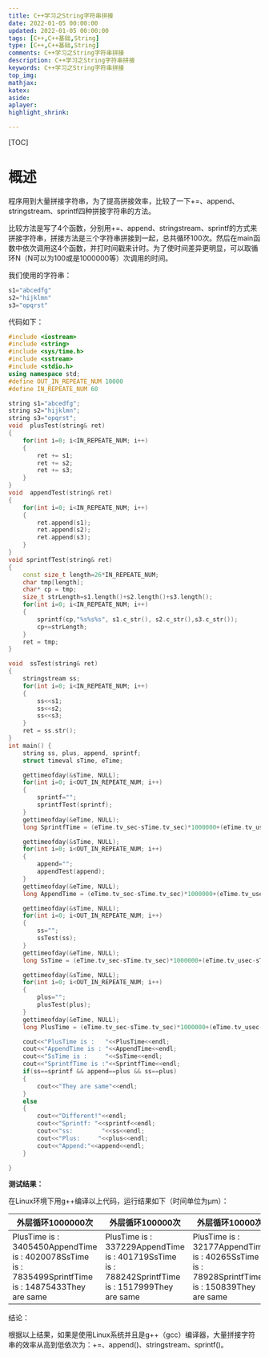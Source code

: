 ```yaml
---
title: C++学习之String字符串拼接
date: 2022-01-05 00:00:00
updated: 2022-01-05 00:00:00
tags: [C++,C++基础,String]
type: [C++,C++基础,String]
comments: C++学习之String字符串拼接
description: C++学习之String字符串拼接
keywords: C++学习之String字符串拼接
top_img:
mathjax:
katex:
aside:
aplayer:
highlight_shrink:

---
```


[TOC]

# 概述

程序用到大量拼接字符串，为了提高拼接效率，比较了一下+=、append、stringstream、sprintf四种拼接字符串的方法。

比较方法是写了4个函数，分别用+=、append、stringstream、sprintf的方式来拼接字符串，拼接方法是三个字符串拼接到一起，总共循环100次。然后在main函数中依次调用这4个函数，并打时间戳来计时。为了使时间差异更明显，可以取循环N（N可以为100或是1000000等）次调用的时间。

我们使用的字符串：

```c++
s1="abcedfg"
s2="hijklmn"
s3="opqrst"
```

代码如下：

```c++
#include <iostream>
#include <string>
#include <sys/time.h>
#include <sstream>
#include <stdio.h>
using namespace std;
#define OUT_IN_REPEATE_NUM 10000
#define IN_REPEATE_NUM 60

string s1="abcedfg";
string s2="hijklmn";
string s3="opqrst";
void  plusTest(string& ret)
{
    for(int i=0; i<IN_REPEATE_NUM; i++)
    {
        ret += s1;
        ret += s2;
        ret += s3;
    }
}
void  appendTest(string& ret)
{
    for(int i=0; i<IN_REPEATE_NUM; i++)
    {
        ret.append(s1);
        ret.append(s2);
        ret.append(s3);
    }
}
void sprintfTest(string& ret)
{
    const size_t length=26*IN_REPEATE_NUM;
    char tmp[length];
    char* cp = tmp;
    size_t strLength=s1.length()+s2.length()+s3.length();
    for(int i=0; i<IN_REPEATE_NUM; i++)
    {
        sprintf(cp,"%s%s%s", s1.c_str(), s2.c_str(),s3.c_str());
        cp+=strLength;
    }
    ret = tmp;
}

void  ssTest(string& ret)
{
    stringstream ss;
    for(int i=0; i<IN_REPEATE_NUM; i++)
    {
        ss<<s1;
        ss<<s2;
        ss<<s3;
    }
    ret = ss.str();
}
int main() {
    string ss, plus, append, sprintf;
    struct timeval sTime, eTime;

    gettimeofday(&sTime, NULL);
    for(int i=0; i<OUT_IN_REPEATE_NUM; i++)
    {
        sprintf="";
        sprintfTest(sprintf);
    }
    gettimeofday(&eTime, NULL);
    long SprintfTime = (eTime.tv_sec-sTime.tv_sec)*1000000+(eTime.tv_usec-sTime.tv_usec); //exeTime 单位是微秒

    gettimeofday(&sTime, NULL);
    for(int i=0; i<OUT_IN_REPEATE_NUM; i++)
    {
        append="";
        appendTest(append);
    }
    gettimeofday(&eTime, NULL);
    long AppendTime = (eTime.tv_sec-sTime.tv_sec)*1000000+(eTime.tv_usec-sTime.tv_usec); //exeTime 单位是微秒

    gettimeofday(&sTime, NULL);
    for(int i=0; i<OUT_IN_REPEATE_NUM; i++)
    {
        ss="";
        ssTest(ss);
    }
    gettimeofday(&eTime, NULL);
    long SsTime = (eTime.tv_sec-sTime.tv_sec)*1000000+(eTime.tv_usec-sTime.tv_usec); //exeTime 单位是微秒

    gettimeofday(&sTime, NULL);
    for(int i=0; i<OUT_IN_REPEATE_NUM; i++)
    {
        plus="";
        plusTest(plus);
    }
    gettimeofday(&eTime, NULL);
    long PlusTime = (eTime.tv_sec-sTime.tv_sec)*1000000+(eTime.tv_usec-sTime.tv_usec); //exeTime 单位是微秒

    cout<<"PlusTime is :   "<<PlusTime<<endl;
    cout<<"AppendTime is : "<<AppendTime<<endl;
    cout<<"SsTime is :     "<<SsTime<<endl;
    cout<<"SprintfTime is :"<<SprintfTime<<endl;
    if(ss==sprintf && append==plus && ss==plus)
    {
        cout<<"They are same"<<endl;
    }
    else
    {
        cout<<"Different!"<<endl;
        cout<<"Sprintf: "<<sprintf<<endl;
        cout<<"ss:        "<<ss<<endl;
        cout<<"Plus:     "<<plus<<endl;
        cout<<"Append:"<<append<<endl;
    }

}
```







**测试结果：**   

在Linux环境下用g++编译以上代码，运行结果如下（时间单位为μm）：

| 外层循环1000000次                                            | 外层循环100000次                                             | 外层循环10000次                                              | 外层循环1000次                                               | 外层循环100次                                                |
| ------------------------------------------------------------ | ------------------------------------------------------------ | ------------------------------------------------------------ | ------------------------------------------------------------ | ------------------------------------------------------------ |
| PlusTime is :   3405450AppendTime is : 4020078SsTime is :    7835499SprintfTime is : 14875433They are same | PlusTime is :   337229AppendTime is : 401719SsTime is :    788242SprintfTime is : 1517999They are same | PlusTime is :   32177AppendTime is : 40265SsTime is :    78928SprintfTime is : 150839They are same | PlusTime is :   3402AppendTime is : 4074SsTime is :    7984SprintfTime is :  15425They are same | PlusTime is :   369AppendTime is : 429SsTime is :     921SprintfTime is :  1591They are same |

 结论：

根据以上结果，如果是使用Linux系统并且是g++（gcc）编译器，大量拼接字符串的效率从高到低依次为：+=、append()、stringstream、sprintf()。













































